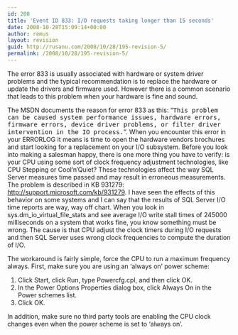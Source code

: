 ```yaml
---
id: 200
title: 'Event ID 833: I/O requests taking longer than 15 seconds'
date: 2008-10-28T15:09:14+00:00
author: remus
layout: revision
guid: http://rusanu.com/2008/10/28/195-revision-5/
permalink: /2008/10/28/195-revision-5/
---
```

The error 833 is usually associated with hardware or system driver problems and the typical recommendation is to replace the hardware or update the drivers and firmware used. However there is a common scenario that leads to this problem when your hardware is fine and sound.

<!--more-->

The MSDN documents the reason for error 833 as this: &#8220;<tt>This problem can be caused system performance issues, hardware errors, firmware errors, device driver problems, or filter driver intervention in the IO process.</tt>&#8220;. When you encounter this error in your ERRORLOG it means is time to open the hardware vendors brochures and start looking for a replacement on your I/O subsystem. Before you look into making a salesman happy, there is one more thing you have to verify: is your CPU using some sort of clock frequency adjustment technologies, like CPU Stepping or Cool&#8217;n&#8217;Quiet? These technologies affect the way SQL Server measures time passed and may result in erroneous measurements. The problem is described in KB 931279: <a href="http://support.microsoft.com/kb/931279" target="_blank">http://support.microsoft.com/kb/931279</a>. I have seen the effects of this behavior on some systems and I can say that the results of SQL Server I/O time reports are way, way off chart. When you look in sys.dm\_io\_virtual\_file\_stats and see average I/O write stall times of 245000 milliseconds on a system that works fine, you know something must be wrong. The cause is that CPU adjust the clock timers during I/O requests and then SQL Server uses wrong clock frequencies to compute the duration of I/O.

The workaround is fairly simple, force the CPU to run a maximum frequency always. First, make sure you are using an &#8216;always on&#8217; power scheme:  
1. Click Start, click Run, type Powercfg.cpl, and then click OK.  
2. In the Power Options Properties dialog box, click Always On in the Power schemes list.</br>  
3. Click OK.</br>

In addition, make sure no third party tools are enabling the CPU clock changes even when the power scheme is set to &#8216;always on&#8217;.